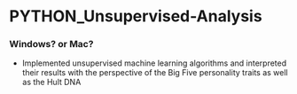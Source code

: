 # PYTHON_Unsupervised-Analysis
### Windows? or Mac?
- Implemented unsupervised machine learning algorithms and interpreted their results with the perspective of the Big Five personality traits as well as the Hult DNA 
